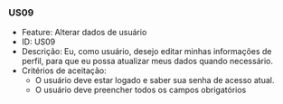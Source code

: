### US09

- Feature: Alterar dados de usuário
- ID: US09
- Descrição: Eu, como usuário, desejo editar minhas informações de perfil, para que eu possa atualizar meus dados quando necessário.
- Critérios de aceitação:
  *  O usuário deve estar logado e saber sua senha de acesso atual.
  *  O usuário deve preencher todos os campos obrigatórios
  